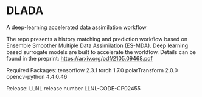 # DLADA
A deep-learning accelerated data assimilation workflow

The repo presents a history matching and prediction workflow based on Ensemble Smoother Multiple Data Assimilation (ES-MDA). Deep learning based surrogate models are built to accelerate the workflow. Details can be found in the preprint:
https://arxiv.org/pdf/2105.09468.pdf

Required Packages:
tensorflow               2.3.1
torch                    1.7.0
polarTransform           2.0.0
opencv-python            4.4.0.46

Release:
LLNL release number LLNL-CODE-CP02455
